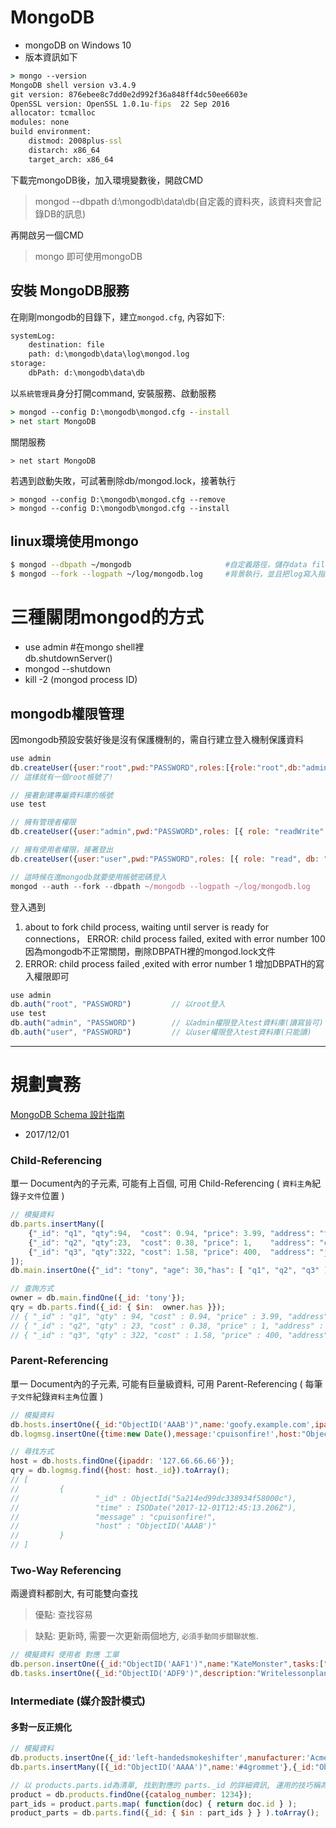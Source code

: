 # MongoDB
- mongoDB on Windows 10
- 版本資訊如下
```cmd
> mongo --version
MongoDB shell version v3.4.9
git version: 876ebee8c7dd0e2d992f36a848ff4dc50ee6603e
OpenSSL version: OpenSSL 1.0.1u-fips  22 Sep 2016
allocator: tcmalloc
modules: none
build environment:
    distmod: 2008plus-ssl
    distarch: x86_64
    target_arch: x86_64
```


下載完mongoDB後，加入環境變數後，開啟CMD

> mongod --dbpath d:\mongodb\data\db(自定義的資料夾，該資料夾會記錄DB的訊息)

再開啟另一個CMD
> mongo 即可使用mongoDB

## 安裝 MongoDB服務

在剛剛mongodb的目錄下，建立`mongod.cfg`, 內容如下:
```txt
systemLog:
    destination: file
    path: d:\mongodb\data\log\mongod.log
storage:
    dbPath: d:\mongodb\data\db
```

以`系統管理員`身分打開command, 安裝服務、啟動服務
```cmd
> mongod --config D:\mongodb\mongod.cfg --install
> net start MongoDB
```

關閉服務

```
> net start MongoDB
```

若遇到啟動失敗，可試著刪除db/mongod.lock，接著執行
```
> mongod --config D:\mongodb\mongod.cfg --remove
> mongod --config D:\mongodb\mongod.cfg --install
```

## linux環境使用mongo
```sh
$ mongod --dbpath ~/mongodb                     #自定義路徑，儲存data files
$ mongod --fork --logpath ~/log/mongodb.log     #背景執行，並且把log寫入指定log檔
```

# 三種關閉mongod的方式
* use admin #在mongo shell裡      
db.shutdownServer()
* mongod --shutdown
* kill -2 (mongod process ID)

## mongodb權限管理
因mongodb預設安裝好後是沒有保護機制的，需自行建立登入機制保護資料<br>
```js
use admin
db.createUser({user:"root",pwd:"PASSWORD",roles:[{role:"root",db:"admin"}]})
// 這樣就有一個root帳號了!
```

```js
// 接著創建專屬資料庫的帳號
use test

// 擁有管理者權限
db.createUser({user:"admin",pwd:"PASSWORD",roles: [{ role: "readWrite", db: "test" }]}) 

// 擁有使用者權限，接著登出
db.createUser({user:"user",pwd:"PASSWORD",roles: [{ role: "read", db: "test" }]}) 

// 這時候在進mongodb就要使用帳號密碼登入
mongod --auth --fork --dbpath ~/mongodb --logpath ~/log/mongodb.log 
```


登入遇到

1. about to fork child process, waiting until server is ready for connections，
ERROR: child process failed, exited with error number 100
因為mongodb不正常關閉，刪除DBPATH裡的mongod.lock文件
2. ERROR:  child process failed ,exited with error number 1
增加DBPATH的寫入權限即可


```js
use admin
db.auth("root", "PASSWORD")         // 以root登入
use test
db.auth("admin", "PASSWORD")        // 以admin權限登入test資料庫(讀寫皆可)
db.auth("user", "PASSWORD")         // 以user權限登入test資料庫(只能讀)
```

---

# 規劃實務
[MongoDB Schema 設計指南](https://blog.toright.com/posts/4483/mongodb-schema-%E8%A8%AD%E8%A8%88%E6%8C%87%E5%8D%97.html)
- 2017/12/01

### Child-Referencing
單一 Document內的子元素, 可能有上百個, 可用 Child-Referencing ( `資料主角`紀錄`子文件`位置 )

```js
// 模擬資料
db.parts.insertMany([
    {"_id": "q1", "qty":94,  "cost": 0.94, "price": 3.99, "address": "tw" },
    {"_id": "q2", "qty":23,  "cost": 0.38, "price": 1,    "address": "cn" },
    {"_id": "q3", "qty":322, "cost": 1.58, "price": 400,  "address": "jp" }
]);
db.main.insertOne({"_id": "tony", "age": 30,"has": [ "q1", "q2", "q3" ]});

// 查詢方式
owner = db.main.findOne({_id: 'tony'});
qry = db.parts.find({_id: { $in:  owner.has }});
// { "_id" : "q1", "qty" : 94, "cost" : 0.94, "price" : 3.99, "address" : "tw" }
// { "_id" : "q2", "qty" : 23, "cost" : 0.38, "price" : 1, "address" : "cn" }
// { "_id" : "q3", "qty" : 322, "cost" : 1.58, "price" : 400, "address" : "jp" }
```

### Parent-Referencing
單一 Document內的子元素, 可能有巨量級資料, 可用 Parent-Referencing ( 每筆`子文件`紀錄`資料主角`位置 )

```js
// 模擬資料
db.hosts.insertOne({_id:"ObjectID('AAAB')",name:'goofy.example.com',ipaddr:'127.66.66.66'});
db.logmsg.insertOne({time:new Date(),message:'cpuisonfire!',host:"ObjectID('AAAB')"});

// 尋找方式
host = db.hosts.findOne({ipaddr: '127.66.66.66'});
qry = db.logmsg.find({host: host._id}).toArray();
// [
//         {
//                 "_id" : ObjectId("5a214ed99dc338934f58000c"),
//                 "time" : ISODate("2017-12-01T12:45:13.206Z"),
//                 "message" : "cpuisonfire!",
//                 "host" : "ObjectID('AAAB')"
//         }
// ]
```

### Two-Way Referencing
兩邊資料都剖大, 有可能雙向查找

> 優點: 查找容易

> 缺點: 更新時, 需要一次更新兩個地方, `必須手動同步關聯狀態`.
```js
// 模擬資料 使用者 對應 工單
db.person.insertOne({_id:"ObjectID('AAF1')",name:"KateMonster",tasks:["ObjectID('ADF9')","ObjectID('AE02')","ObjectID('AE73')"]})
db.tasks.insertOne({_id:"ObjectID('ADF9')",description:"Writelessonplan",due_date:new Date(),owner:"ObjectID('AAF1')"})
```

### Intermediate (媒介設計模式)
#### 多對一反正規化

```js
// 模擬資料
db.products.insertOne({_id:'left-handedsmokeshifter',manufacturer:'AcmeCorp',catalog_number:1234,parts:[{id:"ObjectID('F17C')",name:'fanbladeassembly'},{id:"ObjectID('D2AA')",name:'powerswitch'}]});
db.parts.insertMany([{_id:"ObjectID('AAAA')",name:'#4grommet'},{_id:"ObjectID('F17C')",name:'fanbladeassembly'},{_id:"ObjectID('D2AA')",name:'powerswitch'}])

// 以 products.parts.id為清單, 找到對應的 parts._id 的詳細資訊, 運用的技巧稱為 Application-level Join
product = db.products.findOne({catalog_number: 1234});
part_ids = product.parts.map( function(doc) { return doc.id } );
product_parts = db.parts.find({_id: { $in : part_ids } } ).toArray();
```

